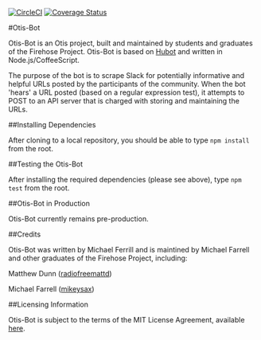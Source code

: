 
[![CircleCI](https://circleci.com/gh/otis-bot/otis-bot/tree/master.svg?style=svg)](https://circleci.com/gh/otis-bot/otis-bot/tree/master)
[![Coverage Status](https://coveralls.io/repos/github/otis-bot/otis-bot/badge.svg?branch=master)](https://coveralls.io/github/otis-bot/otis-bot?branch=master)

#Otis-Bot

Otis-Bot is an Otis project, built and maintained by students and graduates of
the Firehose Project. Otis-Bot is based on [Hubot](https://hubot.github.com/)
and written in Node.js/CoffeeScript.

The purpose of the bot is to scrape Slack for potentially informative and
helpful URLs posted by the participants of the community. When the bot
'hears' a URL posted (based on a regular expression test), it attempts to
POST to an API server that is charged with storing and maintaining the URLs.

##Installing Dependencies

After cloning to a local repository, you should be able to type `npm install`
from the root.

##Testing the Otis-Bot

After installing the required dependencies (please see above), type `npm test`
from the root.

##Otis-Bot in Production

Otis-Bot currently remains pre-production.

##Credits

Otis-Bot was written by Michael Ferrill and is maintined by Michael Farrell and
other graduates of the Firehose Project, including:

Matthew Dunn ([radiofreemattd](https://github.com/radiofreemattd))

Michael Farrell ([mikeysax](https://github.com/Mikeysax))

##Licensing Information

Otis-Bot is subject to the terms of the MIT License Agreement, available [here](MITLicense.md).
